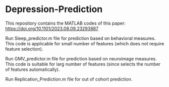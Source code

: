 # Depression-Prediction
This repository contains the MATLAB codes of this paper: https://doi.org/10.1101/2023.08.09.23293887

Run Sleep_predictor.m file for prediction based on behavioral measures. This code is applicable for small number of features (which does not require feature selection).

Run GMV_predictor.m file for prediction based on neuroimage measures. This code is suitable for larg number of features (since selects the number of features automatically).

Run Replication_Prediction.m file for out of cohort prediction.
